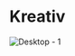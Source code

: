 # Kreativ
![Desktop - 1](https://github.com/maumau404/Kreativ/assets/140614884/5bee7c5d-6c4c-4135-a0cb-39e2301a201d)
